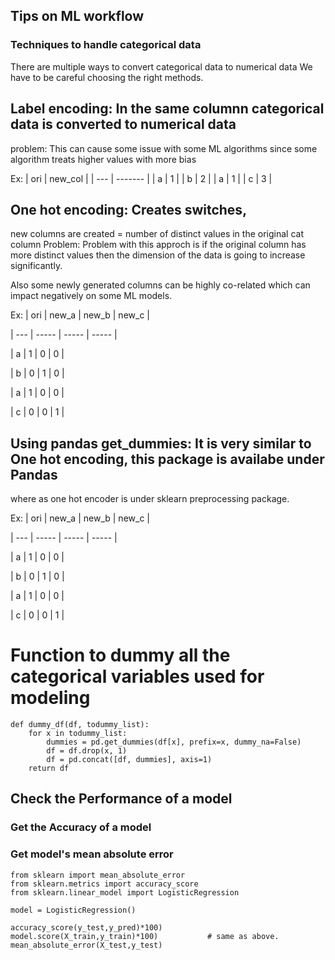 ## Tips on ML workflow

### Techniques to handle categorical data
There are multiple ways to convert categorical data to numerical data
We have to be careful choosing the right methods.

## Label encoding: In the same columnn categorical data is converted to numerical data
problem: This can cause some issue with some ML algorithms since some algorithm treats higher values with more bias

Ex:
| ori | new_col |
| --- | ------- |
| a | 1 |
| b	| 2 |
| a	| 1 |
| c | 3 |


## One hot encoding: Creates switches, 
new columns are created = number of distinct values in the original cat column
Problem: Problem with this approch is if the original column has more distinct values
then the dimension of the data is going to increase significantly.

Also some newly generated columns can be highly co-related which can impact negatively on some ML models.

Ex:
| ori | new_a | new_b | new_c |

| --- | ----- | ----- | ----- |

| a | 1 | 0 | 0 |

| b | 0 | 1 | 0 |

| a | 1 | 0 | 0 |

| c | 0 | 0 | 1 |


## Using pandas get_dummies: It is very similar to  One hot encoding, this package is availabe under Pandas 
where as one hot encoder is under sklearn preprocessing package.

Ex:
| ori | new_a | new_b | new_c |

| --- | ----- | ----- | ----- |

| a | 1 | 0 | 0 |

| b | 0 | 1 | 0 |

| a | 1 | 0 | 0 |

| c | 0 | 0 | 1 |

# Function to dummy all the categorical variables used for modeling
```
def dummy_df(df, todummy_list):
    for x in todummy_list:
        dummies = pd.get_dummies(df[x], prefix=x, dummy_na=False)
        df = df.drop(x, 1)
        df = pd.concat([df, dummies], axis=1)
    return df 

```

## Check the Performance of a model
### Get the Accuracy of a model
### Get model's mean absolute error

```
from sklearn import mean_absolute_error
from sklearn.metrics import accuracy_score
from sklearn.linear_model import LogisticRegression

model = LogisticRegression()

accuracy_score(y_test,y_pred)*100) 
model.score(X_train,y_train)*100) 			# same as above.
mean_absolute_error(X_test,y_test)

```
